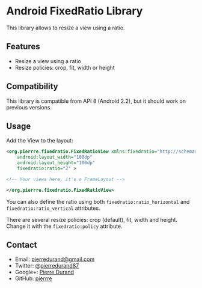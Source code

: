 ﻿# Android FixedRatio Library

This library allows to resize a view using a ratio.

## Features

- Resize a view using a ratio
- Resize policies: crop, fit, width or height

## Compatibility

This library is compatible from API 8 (Android 2.2), but it should work on previous versions.

## Usage

Add the View to the layout:

``` xml
<org.pierrre.fixedratio.FixedRatioView xmlns:fixedratio="http://schemas.android.com/apk/res-auto"
    android:layout_width="100dp"
    android:layout_height="100dp"
    fixedratio:ratio="2" >

<!-- Your views here, it's a FrameLayout -->

</org.pierrre.fixedratio.FixedRatioView>
```

You can also define the ratio using both `fixedratio:ratio_horizontal` and `fixedratio:ratio_vertical` attributes. 

There are several resize policies: crop (default), fit, width and height. Change it with the `fixedratio:policy` attribute.


## Contact

- Email: pierredurand@gmail.com
- Twitter: [@pierredurand87](https://twitter.com/pierredurand87)
- Google+: [Pierre Durand](https://plus.google.com/115978530878583279430)
- GitHub: [pierrre](https://github.com/pierrre)
